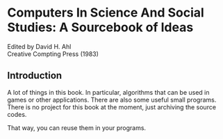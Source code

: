 # Computers In Science And Social Studies: A Sourcebook of Ideas

Edited by David H. Ahl\
Creative Compting Press (1983)

## Introduction

A lot of things in this book.
In particular, algorithms that can be used in games or other applications.
There are also some useful small programs.
There is no project for this book at the moment, just archiving the source codes.

That way, you can reuse them in your programs.

